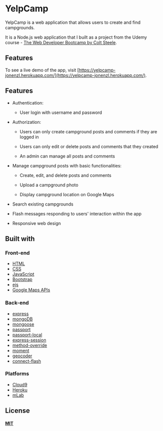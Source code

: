 # YelpCamp

YelpCamp is a web application that allows users to create and find campgrounds.

It is a Node.js web application that I built as a project from the Udemy course - [The Web Developer Bootcamp by Colt Steele](https://www.udemy.com/the-web-developer-bootcamp/).

## Features

To see a live demo of the app, visit [https://yelpcamp-jonenzl.herokuapp.com/](https://yelpcamp-jonenzl.herokuapp.com/).

## Features

* Authentication:
  
  * User login with username and password

* Authorization:

  * Users can only create campground posts and comments if they are logged in

  * Users can only edit or delete posts and comments that they created

  * An admin can manage all posts and comments

* Manage campground posts with basic functionalities:

  * Create, edit, and delete posts and comments

  * Upload a campground photo

  * Display campground location on Google Maps
  
* Search existing campgrounds

* Flash messages responding to users' interaction within the app

* Responsive web design

## Built with

### Front-end

* [HTML](https://developer.mozilla.org/en-US/docs/Web/HTML)
* [CSS](https://developer.mozilla.org/en-US/docs/Web/CSS)
* [JavaScript](https://developer.mozilla.org/en-US/docs/Web/JavaScript)
* [Bootstrap](http://getbootstrap.com/)
* [ejs](http://ejs.co/)
* [Google Maps APIs](https://developers.google.com/maps/)

### Back-end

* [express](https://expressjs.com/)
* [mongoDB](https://www.mongodb.com/)
* [mongoose](http://mongoosejs.com/)
* [passport](http://www.passportjs.org/)
* [passport-local](https://github.com/jaredhanson/passport-local)
* [express-session](https://github.com/expressjs/session)
* [method-override](https://github.com/expressjs/method-override)
* [moment](https://momentjs.com/)
* [geocoder](https://github.com/wyattdanger/geocoder)
* [connect-flash](https://github.com/jaredhanson/connect-flash)

### Platforms

* [Cloud9](https://aws.amazon.com/cloud9/?origin=c9io)
* [Heroku](https://www.heroku.com)
* [mLab](https://mlab.com/)

## License

#### [MIT](./LICENSE)
